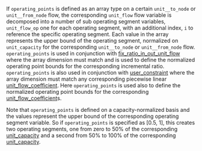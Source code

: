 If `operating_points` is defined as an array type on a certain `unit__to_node` or `unit__from_node` flow, the corresponding `unit_flow` flow variable is decomposed into a number of sub operating segment variables, `unit_flow_op` one for each operating segment, with an additional index, `i` to reference the specific operating segment. Each value in the array represents the upper bound of the operating segment, normalized on `unit_capacity` for the corresponding `unit__to_node` or `unit__from_node` flow. `operating_points` is used in conjunction with [fix\_ratio\_in\_out\_unit\_flow](@ref) where the array dimension must match and is used to define the normalized operating point bounds for the corresponding incremental ratio. `operating_points` is also used in conjunction with [user\_constraint](@ref) where the array dimension must match any corresponding piecewise linear [unit\_flow\_coefficient](@ref). Here `operating_points` is used also to define the normalized operating point bounds for the corresponding [unit\_flow\_coefficient](@ref)s.

Note that `operating_points` is defined on a capacity-normalized basis and the values represent the upper bound of the corresponding operating segment variable. So if `operating_points` is specified as [0.5, 1], this creates two operating segments, one from zero to 50% of the corresponding [unit\_capacity](@ref) and a second from 50% to 100% of the corresponding [unit\_capacity](@ref).
